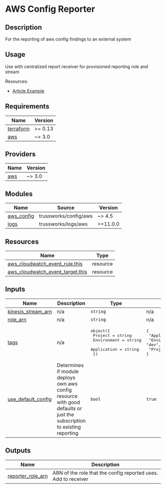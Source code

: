 <!-- BEGINNING OF PRE-COMMIT-TERRAFORM DOCS HOOK -->
# AWS Config Reporter

## Description

For the reporting of aws config findings to an external system

## Usage

Use with centralized report receiver for provisioned reporting role and stream

Resources:

* [Article Example](https://article.example.com)

## Requirements

| Name | Version |
|------|---------|
| <a name="requirement_terraform"></a> [terraform](#requirement\_terraform) | >= 0.13 |
| <a name="requirement_aws"></a> [aws](#requirement\_aws) | ~> 3.0 |

## Providers

| Name | Version |
|------|---------|
| <a name="provider_aws"></a> [aws](#provider\_aws) | ~> 3.0 |

## Modules

| Name | Source | Version |
|------|--------|---------|
| <a name="module_aws_config"></a> [aws\_config](#module\_aws\_config) | trussworks/config/aws | ~> 4.5 |
| <a name="module_logs"></a> [logs](#module\_logs) | trussworks/logs/aws | >=11.0.0 |

## Resources

| Name | Type |
|------|------|
| [aws_cloudwatch_event_rule.this](https://registry.terraform.io/providers/hashicorp/aws/latest/docs/resources/cloudwatch_event_rule) | resource |
| [aws_cloudwatch_event_target.this](https://registry.terraform.io/providers/hashicorp/aws/latest/docs/resources/cloudwatch_event_target) | resource |

## Inputs

| Name | Description | Type | Default | Required |
|------|-------------|------|---------|:--------:|
| <a name="input_kinesis_stream_arn"></a> [kinesis\_stream\_arn](#input\_kinesis\_stream\_arn) | n/a | `string` | n/a | yes |
| <a name="input_role_arn"></a> [role\_arn](#input\_role\_arn) | n/a | `string` | n/a | yes |
| <a name="input_tags"></a> [tags](#input\_tags) | n/a | <pre>object({<br>    Project     = string<br>    Environment = string<br>    Application = string<br>  })</pre> | <pre>{<br>  "Application": "configreporter",<br>  "Environment": "dev",<br>  "Project": "elmo"<br>}</pre> | no |
| <a name="input_use_default_config"></a> [use\_default\_config](#input\_use\_default\_config) | Determines if module deploys own aws config resource with good defaults or just the subscription to existing reporting | `bool` | `true` | no |

## Outputs

| Name | Description |
|------|-------------|
| <a name="output_reporter_role_arn"></a> [reporter\_role\_arn](#output\_reporter\_role\_arn) | ARN of the role that the config reported uses. Add to receiver |
<!-- END OF PRE-COMMIT-TERRAFORM DOCS HOOK -->
